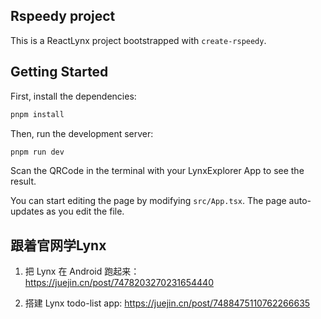 ## Rspeedy project

This is a ReactLynx project bootstrapped with `create-rspeedy`.

## Getting Started

First, install the dependencies:

```bash
pnpm install
```

Then, run the development server:

```bash
pnpm run dev
```

Scan the QRCode in the terminal with your LynxExplorer App to see the result.

You can start editing the page by modifying `src/App.tsx`. The page auto-updates as you edit the file.

## 跟着官网学Lynx

1. 把 Lynx 在 Android 跑起来：https://juejin.cn/post/7478203270231654440

2. 搭建 Lynx todo-list app: https://juejin.cn/post/7488475110762266635